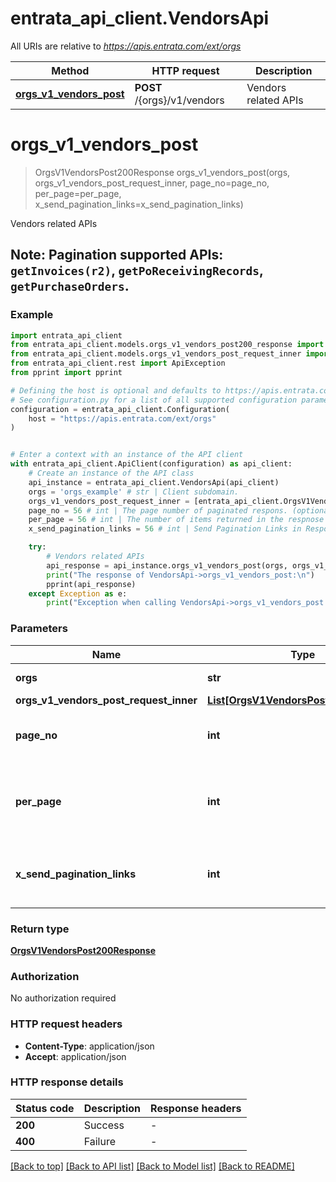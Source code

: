 # entrata_api_client.VendorsApi

All URIs are relative to *https://apis.entrata.com/ext/orgs*

Method | HTTP request | Description
------------- | ------------- | -------------
[**orgs_v1_vendors_post**](VendorsApi.md#orgs_v1_vendors_post) | **POST** /{orgs}/v1/vendors | Vendors related APIs


# **orgs_v1_vendors_post**
> OrgsV1VendorsPost200Response orgs_v1_vendors_post(orgs, orgs_v1_vendors_post_request_inner, page_no=page_no, per_page=per_page, x_send_pagination_links=x_send_pagination_links)

Vendors related APIs

## Note:   **Pagination supported APIs**: `getInvoices(r2)`, `getPoReceivingRecords`, `getPurchaseOrders`. 

### Example


```python
import entrata_api_client
from entrata_api_client.models.orgs_v1_vendors_post200_response import OrgsV1VendorsPost200Response
from entrata_api_client.models.orgs_v1_vendors_post_request_inner import OrgsV1VendorsPostRequestInner
from entrata_api_client.rest import ApiException
from pprint import pprint

# Defining the host is optional and defaults to https://apis.entrata.com/ext/orgs
# See configuration.py for a list of all supported configuration parameters.
configuration = entrata_api_client.Configuration(
    host = "https://apis.entrata.com/ext/orgs"
)


# Enter a context with an instance of the API client
with entrata_api_client.ApiClient(configuration) as api_client:
    # Create an instance of the API class
    api_instance = entrata_api_client.VendorsApi(api_client)
    orgs = 'orgs_example' # str | Client subdomain.
    orgs_v1_vendors_post_request_inner = [entrata_api_client.OrgsV1VendorsPostRequestInner()] # List[OrgsV1VendorsPostRequestInner] | 
    page_no = 56 # int | The page number of paginated respons. (optional)
    per_page = 56 # int | The number of items returned in the respnose (optional)
    x_send_pagination_links = 56 # int | Send Pagination Links in Response Body. (optional)

    try:
        # Vendors related APIs
        api_response = api_instance.orgs_v1_vendors_post(orgs, orgs_v1_vendors_post_request_inner, page_no=page_no, per_page=per_page, x_send_pagination_links=x_send_pagination_links)
        print("The response of VendorsApi->orgs_v1_vendors_post:\n")
        pprint(api_response)
    except Exception as e:
        print("Exception when calling VendorsApi->orgs_v1_vendors_post: %s\n" % e)
```



### Parameters


Name | Type | Description  | Notes
------------- | ------------- | ------------- | -------------
 **orgs** | **str**| Client subdomain. | 
 **orgs_v1_vendors_post_request_inner** | [**List[OrgsV1VendorsPostRequestInner]**](OrgsV1VendorsPostRequestInner.md)|  | 
 **page_no** | **int**| The page number of paginated respons. | [optional] 
 **per_page** | **int**| The number of items returned in the respnose | [optional] 
 **x_send_pagination_links** | **int**| Send Pagination Links in Response Body. | [optional] 

### Return type

[**OrgsV1VendorsPost200Response**](OrgsV1VendorsPost200Response.md)

### Authorization

No authorization required

### HTTP request headers

 - **Content-Type**: application/json
 - **Accept**: application/json

### HTTP response details

| Status code | Description | Response headers |
|-------------|-------------|------------------|
**200** | Success |  -  |
**400** | Failure |  -  |

[[Back to top]](#) [[Back to API list]](../README.md#documentation-for-api-endpoints) [[Back to Model list]](../README.md#documentation-for-models) [[Back to README]](../README.md)

